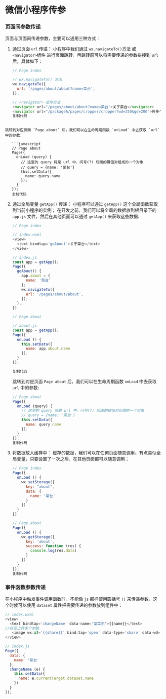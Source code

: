 # 微信小程序传参

### 页面间参数传递

页面与页面间传递参数，主要可以通用三种方式：

1. 通过页面 `url` 传递：
   小程序中我们通过 `wx.navigateTo()`方法 或 `<navigator>`组件 进行页面跳转，再跳转前可以将需要传递的参数拼接到 `url` 后，具体如下：

   ```javascript
   // Page index
   
   // wx.navigateTo() 方法
   wx.navigateTo({
     url: '/pages/about/about?name=菜台',
   });
   
   // <navigator> 组件方法
   <navigator url="/pages/about/about?name=菜台">关于菜台</navigator>
   <navigator url="/packageA/pages/cropper/cropper?wd=250&gd=200">传多个参数</navigator>
   复制代码
   ```
```
   
跳转到对应页面 `Page about` 后，我们可以在生命周期函数 `onLoad` 中去获取 `url` 中的参数:
   
   ```javascript
   // Page about
   Page({
     onLoad (query) {
       // 这里的 query 将是 url 中，问号(?) 后面的键值对组成的一个对象
       // query = {name: '菜台'}
       this.setData({
         name: query.name
       });
     }
   });
   复制代码
```

2. 通过全局变量 `getApp()` 传递：
   小程序可以通过 `getApp()` 这个全局函数获取到当前小程序的实例；
   在开发之前，我们可以将全局的数据放到根目录下的 `app.js` 文件，然后在其他页面可以通过 `getApp()` 来获取这些数据:

   ```javascript
   // Page index
   
   // index.wxml
   <view>
     <text bindtap='goAbout'>关于菜台</text>
   </view>
   
   // index.js
   const app = getApp();
   Page({
     goAbout() {
       app.about = {
         name: '菜台'
       };
       wx.navigateTo({
         url: '/pages/about/about',
       });
     },
   })
   
   // Page about
   
   // about.js
   const app = getApp();
   Page({
     onLoad () {
       this.setData({
         name: app.about.name
       });
     }
   });
   
   复制代码
   ```

   跳转到对应页面 `Page about` 后，我们可以在生命周期函数 `onLoad` 中去获取 `url` 中的参数:

   ```javascript
   // Page about
   Page({
     onLoad (query) {
       // 这里的 query 将是 url 中，问号(?) 后面的键值对组成的一个对象
       // query = {name: '菜台'}
       this.setData({
         name: query.name
       });
     }
   });
   复制代码
   ```

3. 将数据放入缓存中：
   缓存的数据，我们可以在任何页面随意调用，有点类似全局变量，只要设置了一次之后，在其他页面都可以随意调用；

   ```javascript
   // Page index
   Page({
     onLoad () {
       wx.setStorage({
         key: "about",
         data: {
           name: '菜台'
         }
       })
     }
   })
   
   // Page about
   Page({
     onLoad () {
       wx.getStorage({
         key: 'about',
         success: function (res) {
           console.log(res.data)
         }
       })
     }
   });
   复制代码
   ```

### 事件函数参数传递

在小程序中触发事件调用函数时，不能像 `js` 那样使用圆括号 `()` 来传递参数，这个时候可以使用 `dataset` 属性把需要传递的参数放到组件中：

```javascript
// index.wxml
<view>
  <text bindtap='changeName' data-name="菜菜杰">{{name}}</text>
//标签上传多个参数
   <image wx:if='{{share}}' bind:tap='open' data-type='share' data-wd='250'  data-gd='200'    />
</view>

// index.js
Page({
  data: {
    name: '菜台'
  },
  changeName (e) {
    this.setData({
      name: e.currentTarget.dataset.name
    })
  }
});
```

# 

